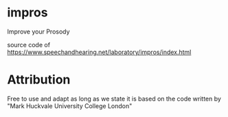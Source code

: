 # impros
Improve your Prosody

source code of https://www.speechandhearing.net/laboratory/impros/index.html

# Attribution
Free to use and adapt as long as we state it is based on the code written by "Mark Huckvale University College London"
